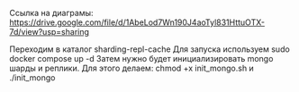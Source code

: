 

Ссылка на диаграмы:
https://drive.google.com/file/d/1AbeLod7Wn190J4aoTyl831HttuOTX-7d/view?usp=sharing

Переходим в каталог sharding-repl-cache
Для запуска используем sudo docker compose up -d
Затем нужно будет инициализировать mongo шарды и реплики. 
Для этого делаем: chmod +x init_mongo.sh
и 
./init_mongo

